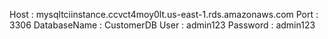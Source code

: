 Host : mysqltciinstance.ccvct4moy0lt.us-east-1.rds.amazonaws.com
Port : 3306
DatabaseName : CustomerDB
User : admin123
Password : admin123
